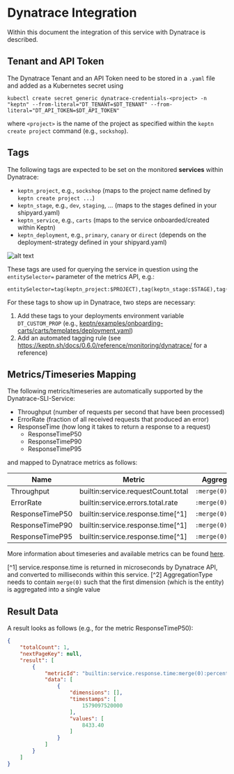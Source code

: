 # Dynatrace Integration

Within this document the integration of this service with Dynatrace is described.

## Tenant and API Token

The Dynatrace Tenant and an API Token need to be stored in a `.yaml` file and added as a Kubernetes secret using
```console
kubectl create secret generic dynatrace-credentials-<project> -n "keptn" --from-literal="DT_TENANT=$DT_TENANT" --from-literal="DT_API_TOKEN=$DT_API_TOKEN"
```
where `<project>` is the name of the project as specified within the `keptn create project` command (e.g., `sockshop`).

## Tags

The following tags are expected to be set on the monitored **services** within Dynatrace:

* `keptn_project`, e.g., `sockshop` (maps to the project name defined by `keptn create project ...`)
* `keptn_stage`, e.g., `dev`, `staging`, ... (maps to the stages defined in your shipyard.yaml)
* `keptn_service`, e.g., `carts` (maps to the service onboarded/created within Keptn)
* `keptn_deployment`, e.g., `primary`, `canary` or `direct` (depends on the deployment-strategy defined in your shipyard.yaml)

![alt text](assets/dynatrace_service_tags.png)

These tags are used for querying the service in question using the `entitySelector=` parameter of the metrics API, e.g.:

```
entitySelector=tag(keptn_project:$PROJECT),tag(keptn_stage:$STAGE),tag(keptn_service:$SERVICE),tag(keptn_deployment:$DEPLOYMENT),type(SERVICE)
```

For these tags to show up in Dynatrace, two steps are necessary:

1. Add these tags to your deployments environment variable `DT_CUSTOM_PROP` (e.g., [keptn/examples/onboarding-carts/carts/templates/deployment.yaml](https://github.com/keptn/examples/blob/8c1aeb70bf17a826f02fb181db03a6c5947d803d/onboarding-carts/carts/templates/deployment.yaml#L29-L30))
1. Add an automated tagging rule (see https://keptn.sh/docs/0.6.0/reference/monitoring/dynatrace/ for a reference)

## Metrics/Timeseries Mapping

The following metrics/timeseries are automatically supported by the Dynatrace-SLI-Service:

* Throughput (number of requests per second that have been processed)
* ErrorRate (fraction of all received requests that produced an error)
* ResponseTime (how long it takes to return a response to a request)
    * ResponseTimeP50 
    * ResponseTimeP90
    * ResponseTimeP95

and mapped to Dynatrace metrics as follows:

| Name               | Metric                                          | AggregationType[^2]           |
|--------------------|-------------------------------------------------|-------------------------------|
| Throughput         | builtin:service.requestCount.total              | `:merge(0):sum`               |
| ErrorRate          | builtin:service.errors.total.rate               | `:merge(0):avg`               |
| ResponseTimeP50    | builtin:service.response.time[^1]               | `:merge(0):percentile(50)`    |
| ResponseTimeP90    | builtin:service.response.time[^1]               | `:merge(0):percentile(90)`    |
| ResponseTimeP95    | builtin:service.response.time[^1]               | `:merge(0):percentile(95)`    |

More information about timeseries and available metrics can be found 
[here](https://www.dynatrace.com/support/help/extend-dynatrace/dynatrace-api/environment-api/metric/).

[^1] service.response.time is returned in microseconds by Dynatrace API, and converted to milliseconds within this service.
[^2] AggregationType needs to contain `merge(0)` such that the first dimension (which is the entity) is aggregated into a single value

## Result Data

A result looks as follows (e.g., for the metric ResponseTimeP50):

```json
{
    "totalCount": 1,
    "nextPageKey": null,
    "result": [
        {
            "metricId": "builtin:service.response.time:merge(0):percentile(50)",
            "data": [
                {
                    "dimensions": [],
                    "timestamps": [
                        1579097520000
                    ],
                    "values": [
                        8433.40
                    ]
                }
            ]
        }
    ]
}
```
